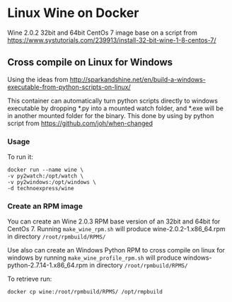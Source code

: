 # Linux Wine on Docker

Wine 2.0.2 32bit and 64bit CentOs 7 image base on a script from https://www.systutorials.com/239913/install-32-bit-wine-1-8-centos-7/

## Cross compile on Linux for Windows
Using the ideas from http://sparkandshine.net/en/build-a-windows-executable-from-python-scripts-on-linux/  

This container can automatically turn python scripts directly to windows executable by dropping *.py into a mounted watch folder, and *.exe will be in another mounted folder for the binary. This done by using by python script from https://github.com/joh/when-changed

### Usage
To run it:
```
docker run --name wine \
-v py2watch:/opt/watch \
-v py2windows:/opt/windows \
-d technoexpress/wine
```

### Create an RPM image
You can create an Wine 2.0.3 RPM base version of an 32bit and 64bit for CentOs 7.
Running `make_wine_rpm.sh` will produce wine-2.0.2-1.x86_64.rpm in directory `/root/rpmbuild/RPMS/`

Use also can create an Windows Python RPM to cross compile on linux for windows by running `make_wine_profile_rpm.sh` will produce windows-python-2.7.14-1.x86_64.rpm in directory `/root/rpmbuild/RPMS/`

To retrieve run:
```
docker cp wine:/root/rpmbuild/RPMS/ /opt/rmpbuild
```

